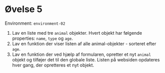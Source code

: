 # Øvelse 5

Environment: `environment-02`

1. Lav en liste med tre `animal` objekter. Hvert objekt har følgende properties: `name`, `type` og `age`.
2. Lav en funktion der viser listen af alle animal-objekter - sorteret efter `age`.
3. Lav en funktion der ved hjælp af formularen, opretter et nyt `animal` objekt og tilføjer det til den globale liste. Listen på websiden opdateres hver gang, der opretteres et nyt objekt.
